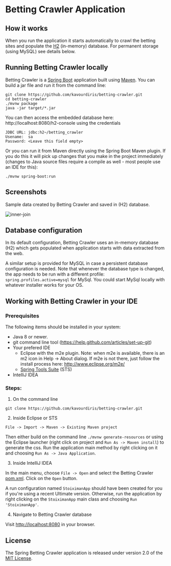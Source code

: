 # Betting Crawler Application

## How it works
When you run the application it starts automatically to crawl the betting sites and populate the [H2](http://www.h2database.com/html/main.html) (in-memory) database. For permanent storage (using MySQL) see details below.

## Running Betting Crawler locally
Betting Crawler is a [Spring Boot](https://spring.io/guides/gs/spring-boot) application built using [Maven](https://spring.io/guides/gs/maven/). You can build a jar file and run it from the command line:


```
git clone https://github.com/kavourdiris/betting-crawler.git
cd betting-crawler
./mvnw package
java -jar target/*.jar
```

You can then access the embedded database here: http://localhost:8080/h2-console using the credentials

```
JDBC URL: jdbc:h2~/betting_crawler
Usename:  sa
Password: <Leave this field empty>
```


Or you can run it from Maven directly using the Spring Boot Maven plugin. If you do this it will pick up changes that you make in the project immediately (changes to Java source files require a compile as well - most people use an IDE for this):

```
./mvnw spring-boot:run
```

## Screenshots
Sample data created by Betting Crawler and saved in (H2) database.

![inner-join](https://user-images.githubusercontent.com/23057170/52959144-347d7f80-339e-11e9-89ff-511335e535ec.png)

## Database configuration

In its default configuration, Betting Crawler uses an in-memory database (H2) which gets populated when application starts with data extracted from the web. 

A similar setup is provided for MySQL in case a persistent database configuration is needed.
Note that whenever the database type is changed, the app needs to be run with a different profile: `spring.profiles.active=mysql` for MySql. You could start MySql locally with whatever installer works for your OS.

## Working with Betting Crawler in your IDE

### Prerequisites
The following items should be installed in your system:
* Java 8 or newer.
* git command line tool (https://help.github.com/articles/set-up-git)
* Your prefered IDE 
  * Eclipse with the m2e plugin. Note: when m2e is available, there is an m2 icon in Help -> About dialog. If m2e is not there, just follow the install process here: http://www.eclipse.org/m2e/
  * [Spring Tools Suite](https://spring.io/tools) (STS)
* IntelliJ IDEA

### Steps:

1) On the command line
```
git clone https://github.com/kavourdiris/betting-crawler.git
```
2) Inside Eclipse or STS
```
File -> Import -> Maven -> Existing Maven project
```

Then either build on the command line `./mvnw generate-resources` or using the Eclipse launcher (right click on project and `Run As -> Maven install`) to generate the css. Run the application main method by right clicking on it and choosing `Run As -> Java Application`.

3) Inside IntelliJ IDEA

In the main menu, choose `File -> Open` and select the Betting Crawler [pom.xml](pom.xml). Click on the `Open` button.

A run configuration named `StoiximanApp` should have been created for you if you're using a recent Ultimate
version. Otherwise, run the application by right clicking on the `StoiximanApp` main class and choosing
`Run 'StoiximanApp'`.

4) Navigate to Betting Crawler database

Visit [http://localhost:8080](http://localhost:8080:h2-console) in your browser.


## License

The Spring Betting Crawler application is released under version 2.0 of the [MIT License](https://opensource.org/licenses/MIT).

